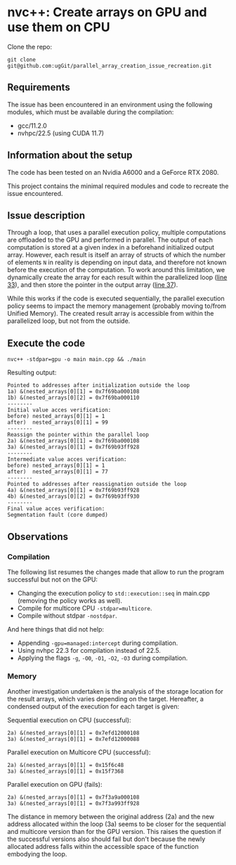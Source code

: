 # nvc++: Create arrays on GPU and use them on CPU

Clone the repo:

```
git clone git@github.com:ugGit/parallel_array_creation_issue_recreation.git
```

## Requirements
The issue has been encountered in an environment using the following modules, which must be available during the compilation:

* gcc/11.2.0
* nvhpc/22.5 (using CUDA 11.7)

## Information about the setup
The code has been tested on an Nvidia A6000 and a GeForce RTX 2080.

This project contains the minimal required modules and code to recreate the issue encountered.

## Issue description
Through a loop, that uses a parallel execution policy, multiple computations are offloaded to the GPU and performed in parallel.
The output of each computation is stored at a given index in a beforehand initialized output array. 
However, each result is itself an array of structs of which the number of elements `N` in reality is depending on input data, and therefore not known before the execution of the computation.
To work around this limitation, we dynamically create the array for each result within the parallelized loop ([line 33](https://github.com/ugGit/parallel_array_creation_issue_recreation/blob/main/main.cpp#L33)), and then store the pointer in the output array ([line 37](https://github.com/ugGit/parallel_array_creation_issue_recreation/blob/main/main.cpp#L37)).

While this works if the code is executed sequentially, the parallel execution policy seems to impact the memory management (probably moving to/from Unified Memory).
The created result array is accessible from within the parallelized loop, but not from the outside.

## Execute the code
```
nvc++ -stdpar=gpu -o main main.cpp && ./main
```

Resulting output:
```
Pointed to addresses after initialization outside the loop
1a) &(nested_arrays[0][1] = 0x7f69ba000108
1b) &(nested_arrays[0][2] = 0x7f69ba000110
--------
Initial value acces verification: 
before) nested_arrays[0][1] = 1
after)  nested_arrays[0][1] = 99
--------
Reassign the pointer within the parallel loop
2a) &(nested_arrays[0][1] = 0x7f69ba000108
3a) &(nested_arrays[0][1] = 0x7f69b93ff928
--------
Intermediate value acces verification: 
before) nested_arrays[0][1] = 1
after)  nested_arrays[0][1] = 77
--------
Pointed to addresses after reassignation outside the loop
4a) &(nested_arrays[0][1] = 0x7f69b93ff928
4b) &(nested_arrays[0][2] = 0x7f69b93ff930
--------
Final value acces verification: 
Segmentation fault (core dumped)
```

## Observations

### Compilation
The following list resumes the changes made that allow to run the program successful but not on the GPU:
* Changing the execution policy to `std::execution::seq` in main.cpp (removing the policy works as well).
* Compile for multicore CPU `-stdpar=multicore`.
* Compile without stdpar `-nostdpar`.

And here things that did not help:
* Appending `-gpu=managed:intercept` during compilation.
* Using nvhpc 22.3 for compilation instead of 22.5.
* Applying the flags `-g`, `-O0`, `-O1`, `-O2`, `-O3` during compilation.


### Memory
Another investigation undertaken is the analysis of the storage location for the result arrays, which varies depending on the target.
Hereafter, a condensed output of the execution for each target is given:

Sequential execution on CPU (successful):
```
2a) &(nested_arrays[0][1] = 0x7efd12000108
3a) &(nested_arrays[0][1] = 0x7efd12000088
```

Parallel execution on Multicore CPU (successful):
```
2a) &(nested_arrays[0][1] = 0x15f6c48
3a) &(nested_arrays[0][1] = 0x15f7368
```

Parallel execution on GPU (fails):
```
2a) &(nested_arrays[0][1] = 0x7f3a9a000108
3a) &(nested_arrays[0][1] = 0x7f3a993ff928
```

The distance in memory between the original address (2a) and the new address allocated within the loop (3a) seems to be closer for the sequential and multicore version than for the GPU version.
This raises the question if the successful versions also should fail but don't because the newly allocated address falls within the accessible space of the function embodying the loop.
